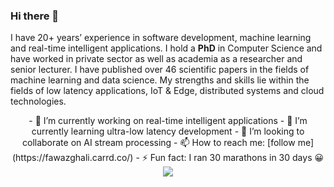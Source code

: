 ### Hi there 👋




I have 20+ years’ experience in software development, machine learning and real-time intelligent applications. I hold a **PhD** in Computer Science and have worked in private sector as well as academia as a researcher and senior lecturer. I have published over 46 scientific papers in the fields of machine learning and data science. My strengths and skills lie within the fields of low latency applications, IoT & Edge, distributed systems and cloud technologies.




<p align="center">
- 🔭 I’m currently working on real-time intelligent applications
- 🌱 I’m currently learning ultra-low latency development 
- 👯 I’m looking to collaborate on AI stream processing
- 📫 How to reach me: [follow me](https://fawazghali.carrd.co/)
- ⚡ Fun fact: I ran 30 marathons in 30 days 😀
  <a href="https://github.com/fawazghali?tab=repositories">
    <img
      align="center"
      src="https://github-readme-stats.vercel.app/api/top-langs/?username=fawazghali&layout=compact"
    />
  </a>
  
</p>













